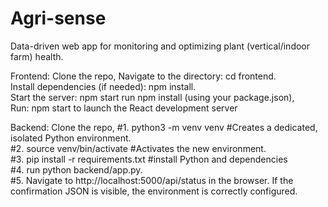 # Agri-sense
Data-driven web app for monitoring and optimizing plant (vertical/indoor farm) health.

Frontend:
Clone the repo, Navigate to the directory: cd frontend.  
Install dependencies (if needed): npm install.  
Start the server: npm start run npm install (using your package.json),  
Run: npm start to launch the React development server  


Backend:
Clone the repo, 
#1. python3 -m venv venv #Creates a dedicated, isolated Python environment.  
#2. source venv/bin/activate #Activates the new environment.  
#3. pip install -r requirements.txt #install Python and dependencies  
#4. run python backend/app.py.  
#5. Navigate to http://localhost:5000/api/status in the browser. If the confirmation JSON is visible, the environment is correctly configured.  
